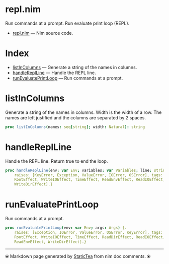 # repl.nim

Run commands at a prompt. Run evaluate print loop (REPL).

* [repl.nim](../src/repl.nim) &mdash; Nim source code.
# Index

* [listInColumns](#listincolumns) &mdash; Generate a string of the names in columns.
* [handleReplLine](#handlereplline) &mdash; Handle the REPL line.
* [runEvaluatePrintLoop](#runevaluateprintloop) &mdash; Run commands at a prompt.

# listInColumns

Generate a string of the names in columns.  Width is the width of a row. The names are left justified and the columns are separated by 2 spaces.

```nim
proc listInColumns(names: seq[string]; width: Natural): string 
```

# handleReplLine

Handle the REPL line. Return true to end the loop.

```nim
proc handleReplLine(env: var Env; variables: var Variables; line: string): bool {.
    raises: [KeyError, Exception, ValueError, IOError, OSError], tags: [
    RootEffect, WriteIOEffect, TimeEffect, ReadEnvEffect, ReadIOEffect,
    WriteDirEffect].}
```

# runEvaluatePrintLoop

Run commands at a prompt.

```nim
proc runEvaluatePrintLoop(env: var Env; args: Args) {.
    raises: [Exception, IOError, ValueError, OSError, KeyError], tags: [
    RootEffect, WriteIOEffect, TimeEffect, ReadDirEffect, ReadIOEffect,
    ReadEnvEffect, WriteDirEffect].}
```


---
⦿ Markdown page generated by [StaticTea](https://github.com/flenniken/statictea/) from nim doc comments. ⦿

